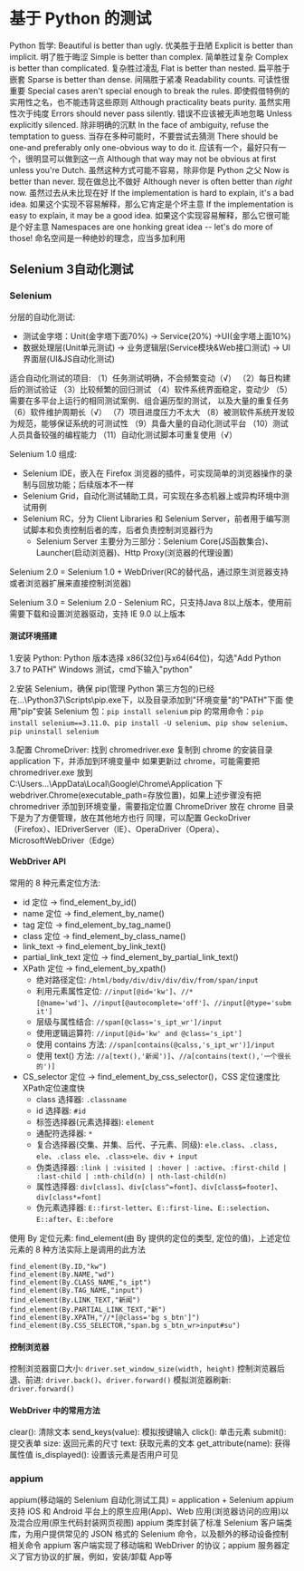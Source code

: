# 基于 Python 的测试

Python 哲学:
Beautiful is better than ugly. 优美胜于丑陋
Explicit is better than implicit. 明了胜于晦涩
Simple is better than complex. 简单胜过复杂
Complex is better than complicated. 复杂胜过凌乱
Flat is better than nested. 扁平胜于嵌套
Sparse is better than dense. 间隔胜于紧凑
Readability counts. 可读性很重要
Special cases aren't special enough to break the rules. 即使假借特例的实用性之名，也不能违背这些原则
Although practicality beats purity. 虽然实用性次于纯度
Errors should never pass silently. 错误不应该被无声地忽略
Unless explicitly silenced. 除非明确的沉默
In the face of ambiguity, refuse the temptation to guess. 当存在多种可能时，不要尝试去猜测
There should be one-and preferably only one-obvious way to do it. 应该有一个，最好只有一个，很明显可以做到这一点
Although that way may not be obvious at first unless you're Dutch. 虽然这种方式可能不容易，除非你是 Python 之父
Now is better than never. 现在做总比不做好
Although never is often better than *right* now. 虽然过去从未比现在好
If the implementation is hard to explain, it's a bad idea. 如果这个实现不容易解释，那么它肯定是个坏主意
If the implementation is easy to explain, it may be a good idea. 如果这个实现容易解释，那么它很可能是个好主意
Namespaces are one honking great idea -- let's do more of those! 命名空间是一种绝妙的理念，应当多加利用

## Selenium 3自动化测试

### Selenium

分层的自动化测试:

- 测试金字塔：Unit(金字塔下面70%) -> Service(20%) ->UI(金字塔上面10%)
- 数据处理层(Unit单元测试) -> 业务逻辑层(Service模块&Web接口测试) -> UI界面层(UI&JS自动化测试)

适合自动化测试的项目:
（1）任务测试明确，不会频繁变动（√）
（2）每日构建后的测试验证
（3）比较频繁的回归测试
（4）软件系统界面稳定，变动少
（5）需要在多平台上运行的相同测试案例、组合遍历型的测试， 以及大量的重复任务
（6）软件维护周期长（√）
（7）项目进度压力不太大
（8）被测软件系统开发较为规范，能够保证系统的可测试性
（9）具备大量的自动化测试平台
（10）测试人员具备较强的编程能力
（11）自动化测试脚本可重复使用（√）

Selenium 1.0 组成:

- Selenium IDE，嵌入在 Firefox 浏览器的插件，可实现简单的浏览器操作的录制与回放功能；后续版本不一样
- Selenium Grid，自动化测试辅助工具，可实现在多态机器上或异构环境中测试用例
- Selenium RC，分为 Client Libraries 和 Selenium Server，前者用于编写测试脚本和负责控制后者的库，后者负责控制浏览器行为
    - Selenium Server 主要分为三部分：Selenium Core(JS函数集合)、Launcher(启动浏览器)、Http Proxy(浏览器的代理设置)

Selenium 2.0 = Selenium 1.0 + WebDriver(RC的替代品，通过原生浏览器支持或者浏览器扩展来直接控制浏览器)

Selenium 3.0 = Selenium 2.0 - Selenium RC，只支持Java 8以上版本，使用前需要下载和设置浏览器驱动，支持 IE 9.0 以上版本

#### 测试环境搭建

1.安装 Python: Python 版本选择 x86(32位)与x64(64位)，勾选"Add Python 3.7 to PATH"
Windows 测试，cmd下输入"python"

2.安装 Selenium，确保 pip(管理 Python 第三方包的)已经在...\Python37\Scripts\pip.exe下，以及目录添加到"环境变量"的"PATH"下面
使用"pip"安装 Selenium 包：`pip install selenium`
pip 的常用命令：`pip install selenium==3.11.0`、`pip install -U selenium`、`pip show selenium`、` pip uninstall selenium`

3.配置 ChromeDriver: 找到 chromedriver.exe 复制到 chrome 的安装目录 application 下，并添加到环境变量中
如果更新过 chrome，可能需要把 chromedriver.exe 放到 C:\Users\...\AppData\Local\Google\Chrome\Application 下
webdriver.Chrome(executable_path=存放位置)，如果上述步骤没有把 chromedriver 添加到环境变量，需要指定位置
ChromeDriver 放在 chrome 目录下是为了方便管理，放在其他地方也行
同理，可以配置 GeckoDriver（Firefox）、IEDriverServer（IE）、OperaDriver（Opera）、MicrosoftWebDriver（Edge）

#### WebDriver API

常用的 8 种元素定位方法:

- id 定位 → find_element_by_id()
- name 定位 → find_element_by_name()
- tag 定位 → find_element_by_tag_name()
- class 定位 → find_element_by_class_name()
- link_text → find_element_by_link_text()
- partial_link_text 定位 → find_element_by_partial_link_text()
- XPath 定位 → find_element_by_xpath()
    - 绝对路径定位: `/html/body/div/div/div/div/from/span/input`
    - 利用元素属性定位: `//input[@id='kw']`、`//*[@name='wd']`、`//input[@autocomplete='off']`、`//input[@type='submit']`
    - 层级与属性结合: `//span[@class='s_ipt_wr']/input`
    - 使用逻辑运算符: `//input[@id='kw' and @class='s_ipt']`
    - 使用 contains 方法: `//span[contains(@calss,'s_ipt_wr')]/input`
    - 使用 text() 方法: `//a[text(),'新闻')]`、`//a[contains(text(),'一个很长的')]`
- CS_selector 定位 → find_element_by_css_selector()，CSS 定位速度比 XPath定位速度快
    - class 选择器: `.classname`
    - id 选择器: `#id`
    - 标签选择器(元素选择器): `element`
    - 通配符选择器: `*`
    - 复合选择器(交集、并集、后代、子元素、同级): `ele.class`、`.class, ele`、`.class ele`、`.class>ele`、`div + input`
    - 伪类选择器: `:link | :visited | :hover | :active`、`:first-child | :last-child | :nth-child(n) | nth-last-child(n)`
    - 属性选择器: `div[class]`、`div[class^=font]`、`div[class$=footer]`、`div[class*=font]`
    - 伪元素选择器: `E::first-letter`、`E::first-line`、`E::selection`、`E::after`、`E::before`

使用 By 定位元素: find_element(由 By 提供的定位的类型, 定位的值)，上述定位元素的 8 种方法实际上是调用的此方法

```
find_element(By.ID,"kw")
find_element(By.NAME,"wd")
find_element(By.CLASS_NAME,"s_ipt")
find_element(By.TAG_NAME,"input")
find_element(By.LINK_TEXT,"新闻")
find_element(By.PARTIAL_LINK_TEXT,"新")
find_element(By.XPATH,"//*[@class='bg s_btn']")
find_element(By.CSS_SELECTOR,"span.bg s_btn_wr>input#su")
```

#### 控制浏览器

控制浏览器窗口大小: `driver.set_window_size(width, height)`
控制浏览器后退、前进: `driver.back()`、`driver.forward()`
模拟浏览器刷新: `driver.forward()`

#### WebDriver 中的常用方法

clear(): 清除文本
send_keys(value): 模拟按键输入
click(): 单击元素
submit(): 提交表单
size: 返回元素的尺寸
text: 获取元素的文本
get_attribute(name): 获得属性值
is_displayed(): 设置该元素是否用户可见

### appium

appium(移动端的 Selenium 自动化测试工具) = application + Selenium
appium 支持 iOS 和 Android 平台上的原生应用(App)、Web 应用(浏览器访问的应用)以及混合应用(原生代码封装网页视图)
appium 类库封装了标准 Selenium 客户端类库，为用户提供常见的 JSON 格式的 Selenium 命令，以及额外的移动设备控制相关命令
appium 客户端实现了移动端和 WebDriver 的协议；appium 服务器定义了官方协议的扩展，例如，安装/卸载 App等

































